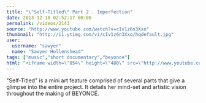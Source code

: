 ```yaml
---
title: "\"Self-Titled\" Part 2 . Imperfection"
date: 2013-12-18 02:52:17 00:00
permalink: /videos/2143
source: "http://www.youtube.com/watch?v=cIv1z6n3Xxo"
thumbnail: "http://i1.ytimg.com/vi/cIv1z6n3Xxo/hqdefault.jpg"
user:
  username: "sawyer"
  name: "Sawyer Hollenshead"
tags: ["music","short documentary","beyonce"]
html: "<iframe width=\"854\" height=\"480\" src=\"http://www.youtube.com/embed/cIv1z6n3Xxo?wmode=transparent&feature=oembed\" frameborder=\"0\" allowfullscreen></iframe>"
---
```


"Self-Titled" is a mini art feature comprised of several parts that give a glimpse into the entire project. It details her mind-set and artistic vision throughout the making of BEYONCÉ.